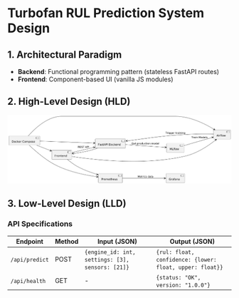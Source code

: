 # Turbofan RUL Prediction System Design

## 1. Architectural Paradigm
- **Backend**: Functional programming pattern (stateless FastAPI routes)
- **Frontend**: Component-based UI (vanilla JS modules)

## 2. High-Level Design (HLD)
![HLD Diagram](diagrams/hld.png)

## 3. Low-Level Design (LLD)
### API Specifications
| Endpoint       | Method | Input (JSON)                          | Output (JSON)                          |
|----------------|--------|----------------------------------------|-----------------------------------------|
| `/api/predict` | POST   | `{engine_id: int, settings: [3], sensors: [21]}` | `{rul: float, confidence: {lower: float, upper: float}}` |
| `/api/health`  | GET    | -                                      | `{status: "OK", version: "1.0.0"}`      |
